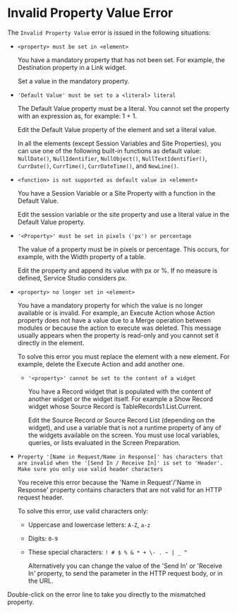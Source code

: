 # Invalid Property Value Error

The `Invalid Property Value` error is issued in the following situations:

* `<property> must be set in <element>`

  You have a mandatory property that has not been set. For example, the Destination property in a Link widget.

  Set a value in the mandatory property.

* `'Default Value' must be set to a <literal> literal`

  The Default Value property must be a literal. You cannot set the property with an expression as, for example: 1 + 1.

  Edit the Default Value property of the element and set a literal value.

  In all the elements \(except Session Variables and Site Properties\), you can use one of the following built-in functions as default value: `NullDate()`, `NullIdentifier`, `NullObject()`, `NullTextIdentifier()`, `CurrDate()`, `CurrTime()`, `CurrDateTime()`, and `NewLine()`.

* `<function> is not supported as default value in <element>`

  You have a Session Variable or a Site Property with a function in the Default Value.

  Edit the session variable or the site property and use a literal value in the Default Value property.

* `'<Property>' must be set in pixels ('px') or percentage`

  The value of a property must be in pixels or percentage. This occurs, for example, with the Width property of a table.

  Edit the property and append its value with px or %. If no measure is defined, Service Studio considers px.

* `<property> no longer set in <element>`

  You have a mandatory property for which the value is no longer available or is invalid. For example, an Execute Action whose Action property does not have a value due to a Merge operation between modules or because the action to execute was deleted. This message usually appears when the property is read-only and you cannot set it directly in the element.

  To solve this error you must replace the element with a new element. For example, delete the Execute Action and add another one.

  * `'<property>' cannot be set to the content of a widget`

    You have a Record widget that is populated with the content of another widget or the widget itself. For example a Show Record widget whose Source Record is TableRecords1.List.Current.

    Edit the Source Record or Source Record List \(depending on the widget\), and use a variable that is not a runtime property of any of the widgets available on the screen. You must use local variables, queries, or lists evaluated in the Screen Preparation.

* `Property '[Name in Request/Name in Response]' has characters that are invalid when the '[Send In / Receive In]' is set to 'Header'. Make sure you only use valid header characters`

  You receive this error because the 'Name in Request'/'Name in Response' property contains characters that are not valid for an HTTP request header.

  To solve this error, use valid characters only:

  * Uppercase and lowercase letters: `A-Z`, `a-z`
  * Digits: `0-9`
  * These special characters: `! # $ % & * + \- . ~ | _ ^`

    Alternatively you can change the value of the 'Send In' or 'Receive In' property, to send the parameter in the HTTP request body, or in the URL.

Double-click on the error line to take you directly to the mismatched property.

